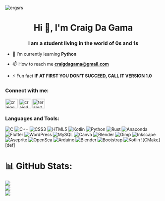 ![ergsrs](https://github.com/CraigDaGama/CraigDaGama/assets/139835550/8b0727b8-ad33-4000-b611-c0dd5f421935)
<h1 align="center">Hi 👋, I'm Craig Da Gama</h1>
<h3 align="center">I am a student living in the world of 0s and 1s</h3>

- 🌱 I’m currently learning **Python**

- 📫 How to reach me **craigdagama@gmail.com**

- ⚡ Fun fact **IF AT FIRST YOU DON’T SUCCEED, CALL IT VERSION 1.0**

<h3 align="left">Connect with me:</h3>
<p align="left">
<a href="https://twitter.com/craigg9384" target="blank"><img align="center" src="https://raw.githubusercontent.com/rahuldkjain/github-profile-readme-generator/master/src/images/icons/Social/twitter.svg" alt="craigg9384" height="30" width="40" /></a>
<a href="https://linkedin.com/in/craigdagama" target="blank"><img align="center" src="https://raw.githubusercontent.com/rahuldkjain/github-profile-readme-generator/master/src/images/icons/Social/linked-in-alt.svg" alt="craigdagama" height="30" width="40" /></a>
<a href="https://instagram.com/terabyte345" target="blank"><img align="center" src="https://raw.githubusercontent.com/rahuldkjain/github-profile-readme-generator/master/src/images/icons/Social/instagram.svg" alt="terabyte345" height="30" width="40" /></a>
</p>

<h3 align="left">Languages and Tools:</h3>

![C](https://img.shields.io/badge/c-%2300599C.svg?style=for-the-badge&logo=c&logoColor=white) ![C++](https://img.shields.io/badge/c++-%2300599C.svg?style=for-the-badge&logo=c%2B%2B&logoColor=white) ![CSS3](https://img.shields.io/badge/css3-%231572B6.svg?style=for-the-badge&logo=css3&logoColor=white) ![HTML5](https://img.shields.io/badge/html5-%23E34F26.svg?style=for-the-badge&logo=html5&logoColor=white) ![Kotlin](https://img.shields.io/badge/kotlin-%237F52FF.svg?style=for-the-badge&logo=kotlin&logoColor=white) ![Python](https://img.shields.io/badge/python-3670A0?style=for-the-badge&logo=python&logoColor=ffdd54) ![Rust](https://img.shields.io/badge/rust-%23000000.svg?style=for-the-badge&logo=rust&logoColor=white) ![Anaconda](https://img.shields.io/badge/Anaconda-%2344A833.svg?style=for-the-badge&logo=anaconda&logoColor=white) ![Flutter](https://img.shields.io/badge/Flutter-%2302569B.svg?style=for-the-badge&logo=Flutter&logoColor=white) ![WordPress](https://img.shields.io/badge/WordPress-%23117AC9.svg?style=for-the-badge&logo=WordPress&logoColor=white) ![MySQL](https://img.shields.io/badge/mysql-%2300000f.svg?style=for-the-badge&logo=mysql&logoColor=white) ![Canva](https://img.shields.io/badge/Canva-%2300C4CC.svg?style=for-the-badge&logo=Canva&logoColor=white) ![Blender](https://img.shields.io/badge/blender-%23F5792A.svg?style=for-the-badge&logo=blender&logoColor=white) ![Gimp](https://img.shields.io/badge/Gimp-657D8B?style=for-the-badge&logo=gimp&logoColor=FFFFFF) ![Inkscape](https://img.shields.io/badge/Inkscape-e0e0e0?style=for-the-badge&logo=inkscape&logoColor=080A13) ![Aseprite](https://img.shields.io/badge/Aseprite-FFFFFF?style=for-the-badge&logo=Aseprite&logoColor=#7D929E) ![OpenSea](https://img.shields.io/badge/OpenSea-%232081E2.svg?style=for-the-badge&logo=opensea&logoColor=white) ![Arduino](https://img.shields.io/badge/-Arduino-00979D?style=for-the-badge&logo=Arduino&logoColor=white) ![Blender](https://img.shields.io/badge/blender-%23F5792A.svg?style=for-the-badge&logo=blender&logoColor=white) ![Bootstrap](https://img.shields.io/badge/bootstrap-%238511FA.svg?style=for-the-badge&logo=bootstrap&logoColor=white) ![Kotlin](https://img.shields.io/badge/kotlin-%237F52FF.svg?style=for-the-badge&logo=kotlin&logoColor=white) ![CMake][def]






# 📊 GitHub Stats:
![](https://github-readme-stats.vercel.app/api?username=CraigDaGama&theme=dark&hide_border=false&include_all_commits=false&count_private=false)<br/>
![](https://github-readme-streak-stats.herokuapp.com/?user=CraigDaGama&theme=dark&hide_border=false)<br/>
![](https://github-readme-stats.vercel.app/api/top-langs/?username=CraigDaGama&theme=dark&hide_border=false&include_all_commits=false&count_private=false&layout=compact)





